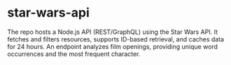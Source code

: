 # star-wars-api
 The repo hosts a Node.js API (REST/GraphQL) using the Star Wars API. It fetches and filters resources, supports ID-based retrieval, and caches data for 24 hours. An endpoint analyzes film openings, providing unique word occurrences and the most frequent character.
